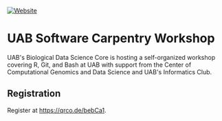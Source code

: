 [![Website](https://github.com/carpentries/workshop-template/actions/workflows/website.yml/badge.svg)](https://github.com/carpentries/workshop-template/actions/workflows/website.yml)

# UAB Software Carpentry Workshop

UAB's Biological Data Science Core is hosting a self-organized workshop covering R, Git, and Bash at UAB with support
from the Center of Computational Genomics and Data Science and UAB's Informatics Club.

## Registration

Register at <https://qrco.de/bebCa1>.
